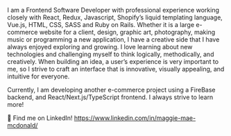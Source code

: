 I am a Frontend Software Developer with professional experience working closely with React, Redux, Javascript, Shopify’s liquid templating language, Vue.js, HTML, CSS, SASS and Ruby on Rails. Whether it is a large e-commerce website for a client, design, graphic art, photography, making music or programming a new application, I have a creative side that I have always enjoyed exploring and growing. I love learning about new technologies and challenging myself to think logically, methodically, and creatively. When building an idea, a user’s experience is very important to me, so I strive to craft an interface that is innovative, visually appealing, and intuitive for everyone.

Currently, I am developing another e-commerce project using a FireBase backend, and React/Next.js/TypeScript frontend. I always strive to learn more!

 🌸 Find me on LinkedIn! https://www.linkedin.com/in/maggie-mae-mcdonald/
